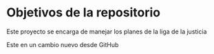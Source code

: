 # Objetivos de la repositorio

Este proyecto se encarga de manejar los planes de la liga de la justicia

Este en un cambio nuevo desde GitHub
